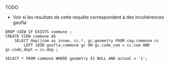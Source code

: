 
TODO

* Voir si les résultats de cette requête correspondent à des incohérences geofla 

```
DROP VIEW IF EXISTS commune ;
CREATE VIEW commune AS 
	SELECT dep||com as insee, cc.*, gc.geometry FROM cog.commune cc 
		LEFT JOIN geofla.commune gc ON gc.code_com = cc.com AND gc.code_dept = cc.dep ;

SELECT * FROM commune WHERE geometry IS NULL AND actual = '1';
```


